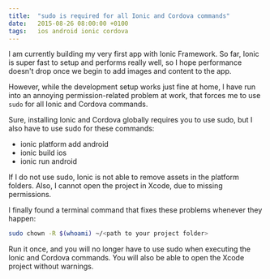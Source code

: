 ```yaml
---
title:  "sudo is required for all Ionic and Cordova commands"
date:   2015-08-26 08:00:00 +0100
tags: 	ios android ionic cordova
---
```



I am currently building my very first app with Ionic Framework. So far, Ionic is
super fast to setup and performs really well, so I hope performance doesn't drop
once we begin to add images and content to the app.

However, while the development setup works just fine at home, I have run into an
annoying permission-related problem at work, that forces me to use `sudo` for all
Ionic and Cordova commands.

Sure, installing Ionic and Cordova globally requires you to use sudo, but I also
have to use sudo for these commands:

* ionic platform add android
* ionic build ios
* ionic run android

If I do not use sudo, Ionic is not able to remove assets in the platform folders.
Also, I cannot open the project in Xcode, due to missing permissions.

I finally found a terminal command that fixes these problems whenever they happen:

```sh
sudo chown -R $(whoami) ~/<path to your project folder>
```

Run it once, and you will no longer have to use sudo when executing the Ionic and
Cordova commands. You will also be able to open the Xcode project without warnings.